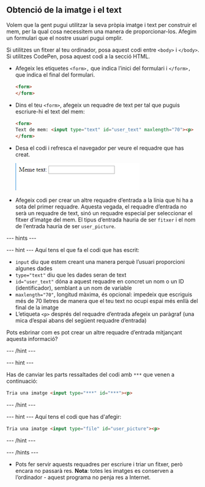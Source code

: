 ## Obtenció de la imatge i el text

Volem que la gent pugui utilitzar la seva pròpia imatge i text per construir el mem, per la qual cosa necessitem una manera de proporcionar-los. Afegim un formulari que el nostre usuari pugui omplir.

Si utilitzes un fitxer al teu ordinador, posa aquest codi entre `<body>` i `</body>`. Si utilitzes CodePen, posa aquest codi a la secció HTML.

- Afegeix les etiquetes `<form>,` que indica l’inici del formulari i `</form>,` que indica el final del formulari.

    ```html
    <form>
    </form>
    ```

- Dins el teu `<form>`, afegeix un requadre de text per tal que puguis escriure-hi el text del mem:

  ```html
  <form>
  Text de mem: <input type="text" id="user_text" maxlength="70"><p>
  </form>
  ```

- Desa el codi i refresca el navegador per veure el requadre que has creat.

    ![Primer requadre](images/first-box.png)

- Afegeix codi per crear un altre requadre d’entrada a la línia que hi ha a sota del primer requadre. Aquesta vegada, el requadre d’entrada no serà un requadre de text, sinó un requadre especial per seleccionar el fitxer d’imatge del mem. El tipus d’entrada hauria de ser `fitxer` i el nom de l’entrada hauria de ser `user_picture`.

--- hints ---

--- hint --- Aquí tens el que fa el codi que has escrit:

  * `input` diu que estem creant una manera perquè l’usuari proporcioni algunes dades
  * `type="text"` diu que les dades seran de text
  * `id="user_text"` dóna a aquest requadre en concret un nom o un ID (identificador), semblant a un nom de variable
  * `maxlength="70"`, longitud màxima, és opcional: impedeix que escriguis més de 70 lletres de manera que el teu text no ocupi espai més enllà del final de la imatge
  * L’etiqueta `<p>` després del requadre d’entrada afegeix un paràgraf (una mica d’espai abans del següent requadre d’entrada)

Pots esbrinar com es pot crear un altre requadre d’entrada mitjançant aquesta informació?

--- /hint ---

--- hint ---

Has de canviar les parts ressaltades del codi amb `***` que venen a continuació:

```html
Tria una imatge <input type="***" id="***"><p>
```

--- /hint ---

--- hint --- Aquí tens el codi que has d'afegir:

```html
Tria una imatge <input type="file" id="user_picture"><p>
```
--- /hint ---

--- /hints ---

- Pots fer servir aquests requadres per escriure i triar un fitxer, però encara no passarà res. **Nota**: totes les imatges es conserven a l’ordinador - aquest programa no penja res a Internet.
